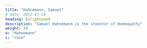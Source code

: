 ```yaml
---
title: "Hahnemann, Samuel"
# date: 2022-07-14
heading: Enlightened
description: "Samuel Hahnemann is the inventor of Homeopathy"
weight: 39
a: "Hahnemann"
c: "rose"
---
```


